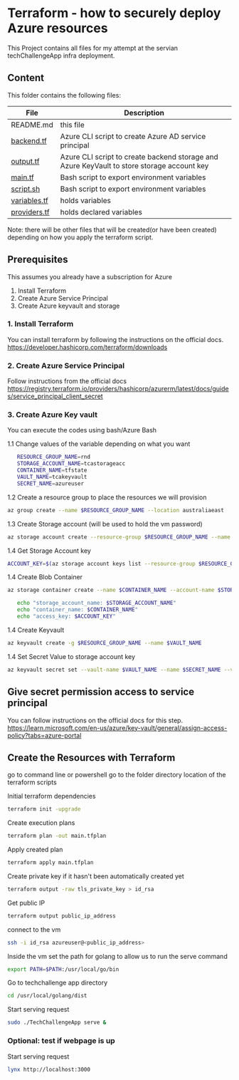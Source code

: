 # Terraform - how to securely deploy Azure resources

This Project contains all files for my attempt at the servian techChallengeApp infra deployment.

## Content
This folder contains the following files:

| File | Description |
|------|-------------|
| README.md | this file |
| [backend.tf](./backend.tf) | Azure CLI script to create Azure AD service principal |
| [output.tf](./id_rsa) | Azure CLI script to create backend storage and Azure KeyVault to store storage account key |
| [main.tf](./main.tf) | Bash script to export environment variables |
| [script.sh](./script.sh) | Bash script to export environment variables |
| [variables.tf](./variables.tf) | holds variables |
| [providers.tf](./providers.tf) | holds declared variables |

Note: there will be other files that will be created(or have been created) depending on how you apply the terraform script.


## Prerequisites
This assumes you already have a subscription for Azure

1. Install Terraform
2. Create Azure Service Principal 
3. Create Azure keyvault and storage


### 1. Install Terraform 
You can install terraform by following the instructions on the official docs.
https://developer.hashicorp.com/terraform/downloads


### 2. Create Azure Service Principal
Follow instructions from the official docs 
https://registry.terraform.io/providers/hashicorp/azurerm/latest/docs/guides/service_principal_client_secret


### 3. Create Azure Key vault
You can execute the codes using bash/Azure Bash

1.1 Change values of the variable depending on what you want
 ```bash
    RESOURCE_GROUP_NAME=rnd
    STORAGE_ACCOUNT_NAME=tcastorageacc
    CONTAINER_NAME=tfstate
    VAULT_NAME=tcakeyvault
    SECRET_NAME=azureuser
```
1.2 Create a resource group to place the resources we will provision
 ```bash
az group create --name $RESOURCE_GROUP_NAME --location australiaeast
```

1.3 Create Storage account (will be used to hold the vm password)
 ```bash
az storage account create --resource-group $RESOURCE_GROUP_NAME --name $STORAGE_ACCOUNT_NAME --sku Standard_LRS --encryption-services blob
```

1.4 Get Storage Account key
 ```bash
ACCOUNT_KEY=$(az storage account keys list --resource-group $RESOURCE_GROUP_NAME --account-name $STORAGE_ACCOUNT_NAME --query [0].value -o tsv
```

1.4 Create Blob Container
 ```bash
 az storage container create --name $CONTAINER_NAME --account-name $STORAGE_ACCOUNT_NAME --account-key $ACCOUNT_KEY

    echo "storage_account_name: $STORAGE_ACCOUNT_NAME"
    echo "container_name: $CONTAINER_NAME"
    echo "access_key: $ACCOUNT_KEY"
```

1.4 Create Keyvault
 ```bash
az keyvault create -g $RESOURCE_GROUP_NAME --name $VAULT_NAME 
```

1.4 Set Secret Value to storage account key
 ```bash
az keyvault secret set --vault-name $VAULT_NAME --name $SECRET_NAME --value $ACCOUNT_KEY
```

## Give secret permission access to service principal
You can follow instructions on the official docs for this step.
https://learn.microsoft.com/en-us/azure/key-vault/general/assign-access-policy?tabs=azure-portal


## Create the Resources with Terraform
go to command line or powershell go to the folder directory location of the terraform scripts

Initial terraform dependencies
 ```bash
terraform init -upgrade
```

Create execution plans
 ```bash
terraform plan -out main.tfplan
```

Apply created plan
 ```bash
terraform apply main.tfplan
```

Create private key if it hasn't been automatically created yet
 ```bash
terraform output -raw tls_private_key > id_rsa
```

Get public IP
 ```bash
terraform output public_ip_address
```

connect to the vm
 ```bash
ssh -i id_rsa azureuser@<public_ip_address>
```

Inside the vm set the path for golang to allow us to run the serve command
 ```bash
export PATH=$PATH:/usr/local/go/bin
```

Go to techchallenge app directory
 ```bash
cd /usr/local/golang/dist
```

Start serving request
 ```bash
sudo ./TechChallengeApp serve &
```

### Optional: test if webpage is up
Start serving request
 ```bash
lynx http://localhost:3000
```